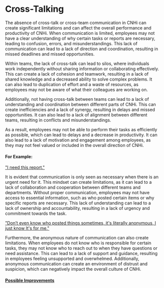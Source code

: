 # Cross-Talking

The absence of cross-talk or cross-team communication in CNHi can create significant limitations and can affect the overall performance and productivity of CNHi. When communication is limited, employees may not have a clear understanding of why certain tasks or reports are necessary, leading to confusion, errors, and misunderstandings. This lack of communication can lead to a lack of direction and coordination, resulting in missed deadlines and missed opportunities.

Within teams, the lack of cross-talk can lead to silos, where individuals work independently without sharing information or collaborating effectively. This can create a lack of cohesion and teamwork, resulting in a lack of shared knowledge and a decreased ability to solve complex problems. It can also lead to duplication of effort and a waste of resources, as employees may not be aware of what their colleagues are working on.

Additionally, not having cross-talk between teams can lead to a lack of understanding and coordination between different parts of CNHi. This can create inefficiencies and a lack of synergy, resulting in delays and missed opportunities. It can also lead to a lack of alignment between different teams, resulting in conflicts and misunderstandings.

As a result, employees may not be able to perform their tasks as efficiently as possible, which can lead to delays and a decrease in productivity. It can also lead to a lack of motivation and engagement among employees, as they may not feel valued or included in the overall direction of CNHi.

#### **For Example**: 
<u>"I need this report."</u>

It is evident that communication is only seen as necessary when there is an urgent need for it. This mindset can create limitations, as it can lead to a lack of collaboration and cooperation between different teams and departments. Without proper communication, employees may not have access to essential information, such as who posted certain items or why specific reports are necessary. This lack of understanding can lead to a lack of ownership and accountability, resulting in a lack of urgency and commitment towards the task.

<u>"Don’t even know who posted things sometimes, it's literally anonymous, I just know It's for me."</u>

Furthermore, the anonymous nature of communication can also create limitations. When employees do not know who is responsible for certain tasks, they may not know who to reach out to when they have questions or need assistance. This can lead to a lack of support and guidance, resulting in employees feeling unsupported and overwhelmed. Additionally, anonymous communication can create an environment of distrust and suspicion, which can negatively impact the overall culture of CNHi.


#### [Possible Improvements](../Improvements/Cross-Talking%20Improvements.md)